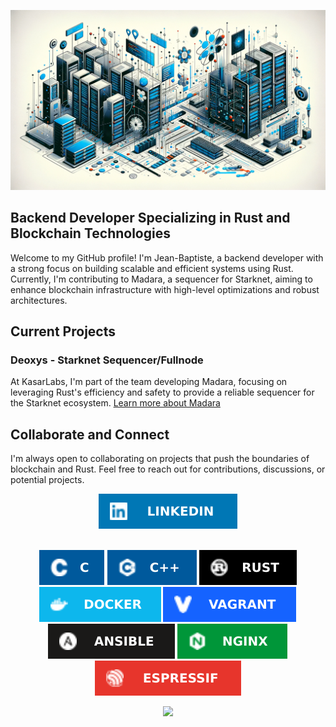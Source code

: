 <p align='center'>
  <img src="./res/banner.png" alt="banner" />
</p>

## Backend Developer Specializing in Rust and Blockchain Technologies

Welcome to my GitHub profile! I'm Jean-Baptiste, a backend developer with a strong focus on building scalable and efficient systems using Rust. Currently, I'm contributing to Madara, a sequencer for Starknet, aiming to enhance blockchain infrastructure with high-level optimizations and robust architectures.

## Current Projects
### Deoxys - Starknet Sequencer/Fullnode
At KasarLabs, I'm part of the team developing Madara, focusing on leveraging Rust's efficiency and safety to provide a reliable sequencer for the Starknet ecosystem. [Learn more about Madara](https://github.com/madara-alliance/madara)

## Collaborate and Connect
I'm always open to collaborating on projects that push the boundaries of blockchain and Rust. Feel free to reach out for contributions, discussions, or potential projects.


<p align='center'>
  <a href="https://www.linkedin.com/in/jean-baptiste-caron-38597481/">
    <img src="./res/linkedin.svg" />
  </a>
  <br/> <br/>
</p>

<p align='center'>
  <img src="./res/c.svg" alt="c language" />
  <img src="./res/cpp.svg" alt="c++ language" />
  <img src="./res/rust.svg" alt="rust language" />
  <br/>
  <img src="./res/docker.svg" alt="docker" />
  <img src="./res/vagrant.svg" alt="vagrant" />
  <img src="./res/ansible.svg" alt="ansible" />
  <img src="./res/nginx.svg" alt="nginx" />
  <br/>
  <img src="./res/espressif.svg" alt="espressif" />

</p>

<p align='center'>
  <a href="#">
  	<img src="https://github-readme-stats.vercel.app/api?username=jbcaron&show_icons=true&count_private=true&theme=dark" width="350">
  </a>
</p>
